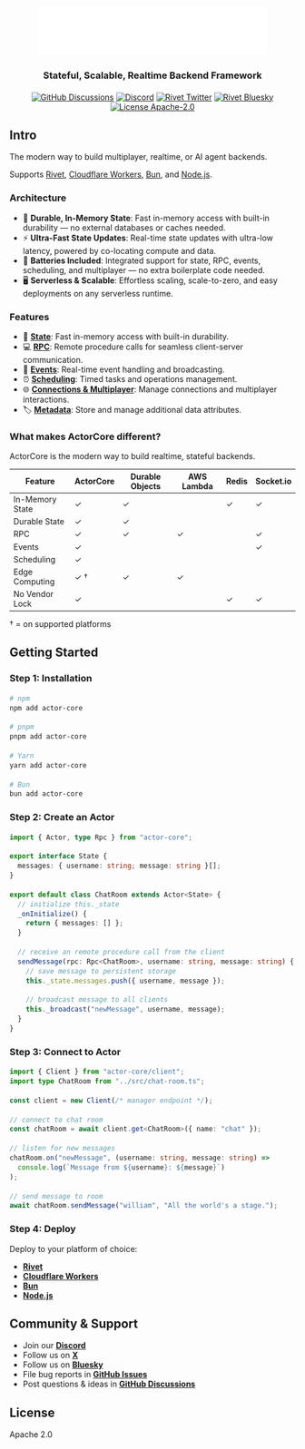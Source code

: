 <p align="center">
  <a href="https://actorcore.org">
    <picture>
      <source media="(prefers-color-scheme: dark)" srcset="./.github/media/icon-text-white.svg" alt="ActorCore" width="400">
      <img src="./.github/media/icon-text-white.svg" alt="ActorCore" width="400">
    </picture>
  </a>
</p>

<h3 align="center">Stateful, Scalable, Realtime Backend Framework</h3>
<h4 align="center">
</h4>
<p align="center">
  <!-- <a href="https://github.com/rivet-gg/rivet/graphs/commit-activity"><img alt="GitHub commit activity" src="https://img.shields.io/github/commit-activity/m/rivet-gg/rivet?style=flat-square"/></a> -->
  <a href="https://github.com/rivet-gg/actor-core/discussions"><img alt="GitHub Discussions" src="https://img.shields.io/github/discussions/rivet-gg/rivet?logo=github&logoColor=fff"></a>
    <a href="https://rivet.gg/discord"><img alt="Discord" src="https://img.shields.io/discord/822914074136018994?color=7389D8&label&logo=discord&logoColor=ffffff"/></a>
   <a href="https://twitter.com/rivet_gg"><img src="https://img.shields.io/twitter/follow/rivet_gg" alt="Rivet Twitter" /></a>
   <a href="https://bsky.app/profile/rivet.gg"><img src="https://img.shields.io/badge/Follow%20%40rivet.gg-4C1?color=0285FF&logo=bluesky&logoColor=ffffff" alt="Rivet Bluesky" /></a>
  <a href="/LICENSE"><img alt="License Apache-2.0" src="https://img.shields.io/github/license/rivet-gg/rivet?logo=open-source-initiative&logoColor=white"></a>
</p>

## Intro

The modern way to build multiplayer, realtime, or AI agent backends.

Supports [Rivet](https://rivet.gg/docs/setup), [Cloudflare Workers](https://actorcore.org/platforms/cloudflare-workers), [Bun](https://actorcore.org/platforms/bun), and [Node.js](https://actorcore.org/platforms/nodejs).

### Architecture

- 💾 **Durable, In-Memory State**: Fast in-memory access with built-in durability — no external databases or caches needed.
- ⚡ **Ultra-Fast State Updates**: Real-time state updates with ultra-low latency, powered by co-locating compute and data.
- 🔋 **Batteries Included**: Integrated support for state, RPC, events, scheduling, and multiplayer — no extra boilerplate code needed.
- 🖥️ **Serverless & Scalable**: Effortless scaling, scale-to-zero, and easy deployments on any serverless runtime.

### Features

- 💾 [**State**](https://actorcore.org/concepts/state): Fast in-memory access with built-in durability.
- 💻 [**RPC**](https://actorcore.org/concepts/rpc): Remote procedure calls for seamless client-server communication.
- 📡 [**Events**](https://actorcore.org/concepts/events): Real-time event handling and broadcasting.
- ⏰ [**Scheduling**](https://actorcore.org/concepts/schedule): Timed tasks and operations management.
- 🌐 [**Connections & Multiplayer**](https://actorcore.org/concepts/connections): Manage connections and multiplayer interactions.
- 🏷️ [**Metadata**](https://actorcore.org/concepts/metadata): Store and manage additional data attributes.

### What makes ActorCore different?

ActorCore is the modern way to build realtime, stateful backends.

| Feature         | ActorCore | Durable Objects | AWS Lambda | Redis | Socket.io |
| --------------- | --------- | --------------- | ---------- | ----- | --------- |
| In-Memory State | ✓         | ✓               |            | ✓     | ✓         |
| Durable State   | ✓         | ✓               |            |       |           |
| RPC             | ✓         | ✓               | ✓          |       | ✓         |
| Events          | ✓         |                 |            |       | ✓         |
| Scheduling      | ✓         |                 |            |       |           |
| Edge Computing  | ✓ †       | ✓               | ✓          |       |           |
| No Vendor Lock  | ✓         |                 |            | ✓     | ✓         |

† = on supported platforms

## Getting Started

### Step 1: Installation

```bash npm
# npm
npm add actor-core

# pnpm
pnpm add actor-core

# Yarn
yarn add actor-core

# Bun
bun add actor-core
```

### Step 2: Create an Actor

```typescript
import { Actor, type Rpc } from "actor-core";

export interface State {
  messages: { username: string; message: string }[];
}

export default class ChatRoom extends Actor<State> {
  // initialize this._state
  _onInitialize() {
    return { messages: [] };
  }

  // receive an remote procedure call from the client
  sendMessage(rpc: Rpc<ChatRoom>, username: string, message: string) {
    // save message to persistent storage
    this._state.messages.push({ username, message });

    // broadcast message to all clients
    this._broadcast("newMessage", username, message);
  }
}
```

### Step 3: Connect to Actor

```typescript
import { Client } from "actor-core/client";
import type ChatRoom from "../src/chat-room.ts";

const client = new Client(/* manager endpoint */);

// connect to chat room
const chatRoom = await client.get<ChatRoom>({ name: "chat" });

// listen for new messages
chatRoom.on("newMessage", (username: string, message: string) =>
  console.log(`Message from ${username}: ${message}`)
);

// send message to room
await chatRoom.sendMessage("william", "All the world's a stage.");
```

### Step 4: Deploy

Deploy to your platform of choice:

- [**Rivet**](https://rivet.gg/docs/setup)
- [**Cloudflare Workers**](https://actorcore.org/platforms/cloudflare-workers)
- [**Bun**](https://actorcore.org/platforms/bun)
- [**Node.js**](https://actorcore.org/platforms/nodejs)

## Community & Support

- Join our [**Discord**](https://rivet.gg/discord)
- Follow us on [**X**](https://x.com/rivet_gg)
- Follow us on [**Bluesky**](https://bsky.app/profile/rivet-gg.bsky.social)
- File bug reports in [**GitHub Issues**](https://github.com/rivet-gg/actor-core/issues)
- Post questions & ideas in [**GitHub Discussions**](https://github.com/rivet-gg/actor-core/discussions)

## License

Apache 2.0
